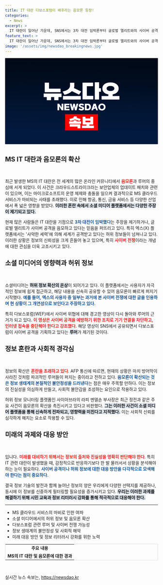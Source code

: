 ```yaml
---
title: IT 대란 다보스포럼이 배후라는 음모론 등장!
categories:
  - News
excerpt: >
  IT 대란이 일어난 가운데, SNS에서는 3차 대전 임박론부터 글로벌 엘리트와의 사이버 공격 음모론까지 각종 루머가 번지며 혼돈 속으로 빠져들고 있다. 이 현상은 불안정한 정보 생태계를 드러내고 있다. 클릭하여 자세히 알아보세요!
feature_text: >
  IT 대란이 일어난 가운데, SNS에서는 3차 대전 임박론부터 글로벌 엘리트와의 사이버 공격 음모론까지 각종 루머가 번지며 혼돈 속으로 빠져들고 있다. 이 현상은 불안정한 정보 생태계를 드러내고 있다. 클릭하여 자세히 알아보세요!
image: '/assets/img/newsdao_breakingnews.jpg'
---
```


<p><img src="/assets/img/newsdao_breakingnews.jpg" alt="implanttips 속보" /></p>

<h2 data-ke-size="size26">MS IT 대란과 음모론의 확산</h2>

<p data-ke-size="size16">&nbsp;</p>

<p>최근 발생한 MS의 IT 대란은 전 세계의 많은 온라인 커뮤니티에서 <b><span style="color: #ee2323;">음모론</span></b>과 루머의 중심에 서게 되었다. 이 사건은 크라우드스트라이크라는 보안업체의 업데이트 패치와 관련이 있으며, 이는 마이크로소프트의 운영 체제와 충돌을 일으켜 결과적으로 MS 클라우드 서비스가 마비되는 사태를 초래했다. 이로 인해 항공, 통신, 금융 서비스 등 다양한 산업에서 폭 넓은 영향을 받았다. <b><span style="background-color: #21538527;">이러한 혼란 속에서 소셜 미디어 플랫폼에서는 다양한 주장이 제기되고 있다.</span></b> </p>

<p>현재 많은 사람들은 IT 대란을 기점으로 <b><span style="color: #1a5490;">3차 대전이 임박했다</span></b>는 주장을 제기하거나, 글로벌 엘리트가 사이버 공격을 음모하고 있다는 믿음을 퍼뜨리고 있다. 특히 엑스(X) 플랫폼에서는 '사악한 세력'에 의해 세계가 공격받고 있다는 허위 정보들이 넘쳐나고 있다. 이러한 상황은 정보의 신뢰성을 크게 흔들어 놓고 있으며, 특히 <b><span style="color: #ee2323;">사이버 전쟁</span></b>이라는 개념에 대한 관심을 더욱 고조시키고 있다.</p>

<h2 data-ke-size="size26">소셜 미디어의 영향력과 허위 정보</h2>

<p data-ke-size="size16">&nbsp;</p>

<p>소셜미디어는 <b><span style="background-color: #21538527;">허위 정보 확산의 온상</span></b>이 되어가고 있다. 이 플랫폼에서는 사용자가 자극적인 정보에 쉽게 접근하고, 해당 내용을 신속히 공유할 수 있어 음모론이 빠르게 퍼지기 시작했다. <b><span style="color: #1a5490;">예를 들어, 엑스의 사용자 중 일부는 과거에 본 사이버 전쟁에 대한 글을 인용하며 현 상황이 그 개연성으로 보인다고 주장하고 있다.</span></b> </p>

<p>특히 다보스포럼(WEF)에서 사이버 위협에 대해 경고한 영상이 다시 돌아와 루머의 근거가 되고 있다. <b><span style="color: #ee2323;">이 영상은 사이버 공격을 예방하기 위한 조치로 기기 연결을 차단하고, 인터넷 접속을 중단해야 한다고 강조했다.</span></b> 해당 영상이 SNS에서 공유되면서 다보스포럼이 사이버 공격을 기획하고 있다는 <b><span style="background-color: #21538527;">루머</span></b>가 제기된 것이다.</p>

<h2 data-ke-size="size26">정보 혼란과 사회적 경각심</h2>

<p data-ke-size="size16">&nbsp;</p>

<p>정보의 확산은 <b><span style="color: #ee2323;">혼란을 초래하고 있다</span></b>. AFP 통신에 따르면, 현재의 상황은 마치 방어막이 사라진 것처럼 파괴적인 루머들이 퍼지는 중이라고 전하고 있다. <b><span style="color: #1a5490;">음모론이 확산되는 것은 정보 생태계의 본질적인 불안정성을 드러낸다</span></b>는 점은 매우 주목할 만하다. 이는 정보의 진실성을 의심하게 만들고, 사회적 불안감을 조성하는 요인으로 작용하고 있다.</p>

<p>허위 정보 모니터링 플랫폼인 사이아브라의 라피 멘델손 부사장은 최근 정전과 같은 주요 사건이 음모론의 확산을 촉진시키고 있다고 비판했다. <b><span style="background-color: #21538527;">그는 이러한 사건이 소셜 미디어 플랫폼을 통해 신속하게 전파되고, 영향력을 미친다고 지적했다.</span></b> 이는 사회적 신뢰를 심각하게 해치는 요소로 작용할 수 있다.</p>

<h2 data-ke-size="size26">미래의 과제와 대응 방안</h2>

<p data-ke-size="size16">&nbsp;</p>

<p>입니다. <b><span style="color: #ee2323;">미래를 대비하기 위해서는 정보의 출처와 진실성을 명확히 판단해야 한다</span></b>. 특히 IT 관련 대란이 발생했을 때, 감정적으로 반응하기보다 한 발 물러서서 상황을 분석해야 하는 눈이 필요하다. <b><span style="color: #1a5490;">사이버 공격이나 허위 정보에 대한 대응 방안을 다각적으로 모색해야 한다는 점이 중요하다.</span></b></p>

<p>결국 정보 기술의 발전과 함께 늘어난 정보의 양은 우리에게 다양한 선택지를 제공하나, 동시에 이 정보를 신중하게 필터링할 필요성을 증가시키고 있다. <b><span style="background-color: #21538527;">우리는 이러한 과제를 해결하기 위해 시민 교육과 정보 리터러시 강화를 통해 적극적으로 대응해야 한다.</span></b></p>

<hr>

<ul>
  <li>MS 클라우드 서비스의 마비로 인한 여파</li>
  <li>소셜 미디어에서의 허위 정보 및 음모론 확산</li>
  <li>다보스포럼 관련 루머 및 사이버 전쟁 가능성</li>
  <li>정보 생태계의 불안정성 및 사회적 해악</li>
  <li>미래 대응 방안 및 정보 리터러시 강화를 위한 노력</li>
</ul>

<table style="width: 100%; border-collapse: collapse; border: 1px solid #ddd;">
  <tr>
    <td style="text-align: center; height: 17px;"><b>주요 내용</b></td>
  </tr>
  <tr>
    <td style="text-align: center; height: 17px;"><b>MS의 IT 대란 및 음모론에 대한 경과</b></td>
  </tr>
</table> 

<p data-ke-size="size16">&nbsp;</p>
실시간 뉴스 속보는, <a href="https://newsdao.kr" rel="dofollow">https://newsdao.kr</a>


